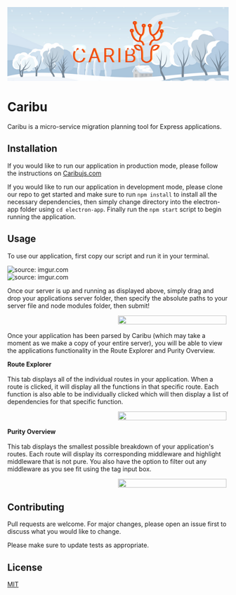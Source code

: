 ![alt text](./electron-app/assets/7.png)

# Caribu

Caribu is a micro-service migration planning tool for Express applications.

## Installation

If you would like to run our application in production mode, please follow the instructions on <a href="https://www.caribujs.com/">Caribujs.com</a>

If you would like to run our application in development mode, please clone our repo to get started and make sure to run `npm install` to install all the necessary dependencies, then simply change directory into the electron-app folder using `cd electron-app`. Finally run the `npm start` script to begin running the application.

<!-- Picture of landing page here -->

## Usage

To use our application, first copy our script and run it in your terminal.

<div style="display:flex; flex-direction: column;">
<img style="width: 350px;" src="https://i.imgur.com/OBR5MK0.png" title="source: imgur.com" /><img style="width: 350px" src="https://i.imgur.com/QId5FHU.png" title="source: imgur.com" /></div>

Once our server is up and running as displayed above, simply drag and drop your applications server folder, then specify the absolute paths to your server file and node modules folder, then submit!

<!-- Picture of welcome page pointing at drop folder, and inputs -->
<img style="margin-left: 50%; margin-right: 50%;" src="https://media.giphy.com/media/StAJVBQbbS5vRukVuH/giphy.gif" width="70%" height="70%"/>

Once your application has been parsed by Caribu (which may take a moment as we make a copy of your entire server), you will be able to view the applications functionality in the Route Explorer and Purity Overview.

<b>Route Explorer</b><br></br>
This tab displays all of the individual routes in your application. When a route is clicked, it will display all the functions in that specific route. Each function is also able to be individually clicked which will then display a list of dependencies for that specific function.

<!-- Picture of route explorer in use -->
<img style="margin-left: 50%; margin-right: 50%;" src="https://media.giphy.com/media/b9vPsobQ2B5bNQ6zoq/giphy.gif" width="70%" height="70%"/>

<b>Purity Overview</b><br></br>
This tab displays the smallest possible breakdown of your application's routes. Each route will display its corresponding middleware and highlight middleware that is not pure. You also have the option to filter out any middleware as you see fit using the tag input box.

<!-- Picture of Purity Overview -->
<img style="margin-left: 50%; margin-right: 50%;" src="https://media.giphy.com/media/qgBGBGDGsNDLGTTT3m/giphy.gif" width="70%" height="70%"/>

## Contributing

Pull requests are welcome. For major changes, please open an issue first
to discuss what you would like to change.

Please make sure to update tests as appropriate.

## License

[MIT](https://choosealicense.com/licenses/mit/)
